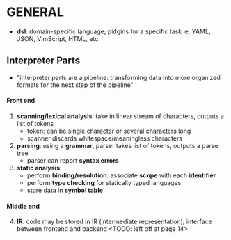 # GENERAL 

- **dsl**: domain-specific language; pidgins for a specific task ie. YAML, JSON, VimScript, HTML, etc.


## Interpreter Parts 

- "interpreter parts are a pipeline: transforming data into more organized formats for the next step of the pipeline"

#### Front end 
1) **scanning/lexical analysis**: take in linear stream of characters, outputs a list of tokens
   - token: can be single character or several characters long 
   - scanner discards whitespace/meaningless characters 
2) **parsing**: using a **grammar**, parser takes list of tokens, outputs a parse tree
   - parser can report **syntax errors**
3) **static analysis**: 
    - perform **binding/resolution**: associate **scope** with each **identifier**
    - perform **type checking** for statically typed languages
    - store data in **symbol table**
#### Middle end 
4) **IR**: code may be stored in IR (intermediate representation); interface between frontend and backend 
<TODO: left off at page 14> 